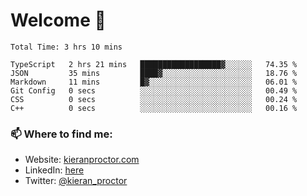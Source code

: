 # Welcome 🦘

<!--START_SECTION:waka-->

```text
Total Time: 3 hrs 10 mins

TypeScript   2 hrs 21 mins   ██████████████████▓░░░░░░   74.35 %
JSON         35 mins         ████▓░░░░░░░░░░░░░░░░░░░░   18.76 %
Markdown     11 mins         █▓░░░░░░░░░░░░░░░░░░░░░░░   06.01 %
Git Config   0 secs          ░░░░░░░░░░░░░░░░░░░░░░░░░   00.49 %
CSS          0 secs          ░░░░░░░░░░░░░░░░░░░░░░░░░   00.24 %
C++          0 secs          ░░░░░░░░░░░░░░░░░░░░░░░░░   00.16 %
```

<!--END_SECTION:waka-->

### 📫 Where to find me:

-   Website: [kieranproctor.com](https://kieranproctor.com/)
-   LinkedIn: [here](https://www.linkedin.com/in/kieran-proctor-086b5a159/)
-   Twitter: [@kieran_proctor](https://twitter.com/kieran_proctor)
